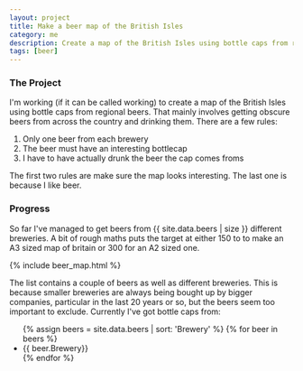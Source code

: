```yaml
---
layout: project
title: Make a beer map of the British Isles
category: me
description: Create a map of the British Isles using bottle caps from regional beers
tags: [beer]
---
```

### The Project
I'm working (if it can be called working) to create a map of the British Isles using bottle caps from regional beers. That mainly involves getting obscure beers from across the country and drinking them. There are a few rules:

<ol>
    <li>Only one beer from each brewery</li>
    <li>The beer must have an interesting bottlecap</li>
    <li>I have to have actually drunk the beer the cap comes froms</li>
</ol>

The first two rules are make sure the map looks interesting. The last one is because I like beer.

### Progress
So far I've managed to get beers from {{ site.data.beers | size }} different breweries. A bit of rough maths puts the target at either 150 to to make an A3 sized map of britain or 300 for an A2 sized one.

{% include beer_map.html %}

The list contains a couple of beers as well as different breweries. This is because smaller breweries are always being bought up by bigger companies, particular in the last 20 years or so, but the beers seem too important to exclude. Currently I've got bottle caps from:
<ul>
    {% assign beers = site.data.beers | sort: 'Brewery' %}
    {% for beer in beers %}
        <li>{{ beer.Brewery}}</li>
    {% endfor %}
</ul>